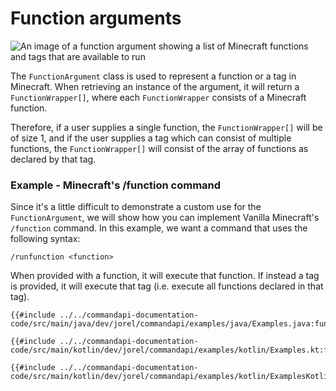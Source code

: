 # Function arguments

![An image of a function argument showing a list of Minecraft functions and tags that are available to run](./images/arguments/functions.png)

The `FunctionArgument` class is used to represent a function or a tag in Minecraft. When retrieving an instance of the argument, it will return a `FunctionWrapper[]`, where each `FunctionWrapper` consists of a Minecraft function.

Therefore, if a user supplies a single function, the `FunctionWrapper[]` will be of size 1, and if the user supplies a tag which can consist of multiple functions, the `FunctionWrapper[]` will consist of the array of functions as declared by that tag.

<div class="example">

### Example - Minecraft's /function command

Since it's a little difficult to demonstrate a custom use for the `FunctionArgument`, we will show how you can implement Vanilla Minecraft's `/function` command. In this example, we want a command that uses the following syntax:

```mccmd
/runfunction <function>
```

When provided with a function, it will execute that function. If instead a tag is provided, it will execute that tag (i.e. execute all functions declared in that tag).

<div class="multi-pre">

```java,Java
{{#include ../../commandapi-documentation-code/src/main/java/dev/jorel/commandapi/examples/java/Examples.java:functionarguments2}}
```

```kotlin,Kotlin
{{#include ../../commandapi-documentation-code/src/main/kotlin/dev/jorel/commandapi/examples/kotlin/Examples.kt:functionarguments2}}
```

```kotlin,Kotlin_DSL
{{#include ../../commandapi-documentation-code/src/main/kotlin/dev/jorel/commandapi/examples/kotlin/ExamplesKotlinDSL.kt:functionarguments2}}
```

</div>

</div>
